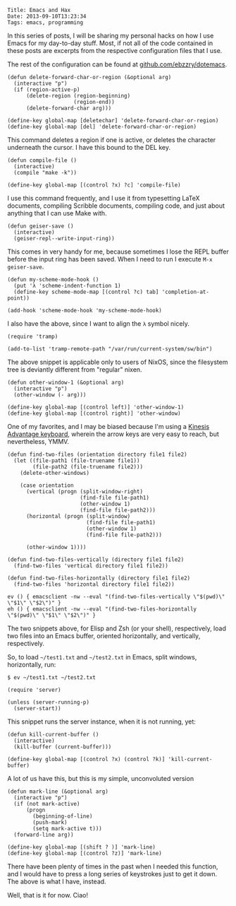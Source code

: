     Title: Emacs and Hax
    Date: 2013-09-10T13:23:34
    Tags: emacs, programming

In this series of posts, I will be sharing my personal hacks on how
I use Emacs for my day-to-day stuff. Most, if not all of the code
contained in these posts are excerpts from the respective
configuration files that I use.

The rest of the configuration can be found at
[github.com/ebzzry/dotemacs](http://github.com/ebzzry/dotemacs).

<!-- more -->

```
(defun delete-forward-char-or-region (&optional arg)
  (interactive "p")
  (if (region-active-p)
      (delete-region (region-beginning)
                     (region-end))
      (delete-forward-char arg)))

(define-key global-map [deletechar] 'delete-forward-char-or-region)
(define-key global-map [del] 'delete-forward-char-or-region)
```

This command deletes a region if one is active, or deletes the
character underneath the cursor. I have this bound to the DEL key.

```
(defun compile-file ()
  (interactive)
  (compile "make -k"))

(define-key global-map [(control ?x) ?c] 'compile-file)
```

I use this command frequently, and I use it from typesetting LaTeX
documents, compiling Scribble documents, compiling code, and just
about anything that I can use Make with.

```
(defun geiser-save ()
  (interactive)
  (geiser-repl--write-input-ring))
```

This comes in very handy for me, because sometimes I lose the REPL
buffer before the input ring has been saved. When I need to run I
execute `M-x geiser-save`.

```
(defun my-scheme-mode-hook ()
  (put 'λ 'scheme-indent-function 1)
  (define-key scheme-mode-map [(control ?c) tab] 'completion-at-point))

(add-hook 'scheme-mode-hook 'my-scheme-mode-hook)
```

I also have the above, since I want to align the `λ` symbol nicely.

```
(require 'tramp)

(add-to-list 'tramp-remote-path "/var/run/current-system/sw/bin")
```

The above snippet is applicable only to users of NixOS, since the
filesystem tree is deviantly different from "regular" nixen.

```
(defun other-window-1 (&optional arg)
  (interactive "p")
  (other-window (- arg)))

(define-key global-map [(control left)] 'other-window-1)
(define-key global-map [(control right)] 'other-window)
```

One of my favorites, and I may be biased because I'm using a
[Kinesis Advantage keyboard](http://www.kinesis-ergo.com/advantage.htm),
wherein the arrow keys are very easy to reach, but nevertheless, YMMV.

```
(defun find-two-files (orientation directory file1 file2)
  (let ((file-path1 (file-truename file1))
        (file-path2 (file-truename file2)))
    (delete-other-windows)

    (case orientation
      (vertical (progn (split-window-right)
                       (find-file file-path1)
                       (other-window 1)
                       (find-file file-path2)))
      (horizontal (progn (split-window)
                         (find-file file-path1)
                         (other-window 1)
                         (find-file file-path2)))

      (other-window 1))))

(defun find-two-files-vertically (directory file1 file2)
  (find-two-files 'vertical directory file1 file2))

(defun find-two-files-horizontally (directory file1 file2)
  (find-two-files 'horizontal directory file1 file2))
```

```
ev () { emacsclient -nw --eval "(find-two-files-vertically \"$(pwd)\" \"$1\" \"$2\")" }
eh () { emacsclient -nw --eval "(find-two-files-horizontally \"$(pwd)\" \"$1\" \"$2\")" }
```

The two snippets above, for Elisp and Zsh (or your shell),
respectively, load two files into an Emacs buffer, oriented
horizontally, and vertically, respectively.

So, to load `~/test1.txt` and `~/test2.txt` in Emacs, split windows,
horizontally, run:

```
$ ev ~/test1.txt ~/test2.txt
```

```
(require 'server)

(unless (server-running-p)
  (server-start))
```

This snippet runs the server instance, when it is not
running, yet:

```
(defun kill-current-buffer ()
  (interactive)
  (kill-buffer (current-buffer)))

(define-key global-map [(control ?x) (control ?k)] 'kill-current-buffer)
```

A lot of us have this, but this is my simple, unconvoluted version

```
(defun mark-line (&optional arg)
  (interactive "p")
  (if (not mark-active)
      (progn
        (beginning-of-line)
        (push-mark)
        (setq mark-active t)))
  (forward-line arg))

(define-key global-map [(shift ? )] 'mark-line)
(define-key global-map [(control ?z)] 'mark-line)
```

There have been plenty of times in the past when I needed this
function, and I would have to press a long series of keystrokes just
to get it down. The above is what I have, instead.

Well, that is it for now. Ciao!
